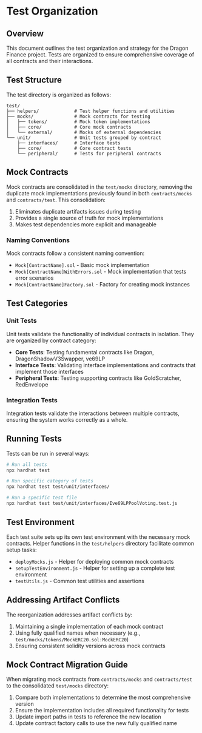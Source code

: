 # Test Organization

## Overview

This document outlines the test organization and strategy for the Dragon Finance project. Tests are organized to ensure comprehensive coverage of all contracts and their interactions.

## Test Structure

The test directory is organized as follows:

```
test/
├── helpers/             # Test helper functions and utilities
├── mocks/               # Mock contracts for testing
│   ├── tokens/          # Mock token implementations
│   ├── core/            # Core mock contracts
│   └── external/        # Mocks of external dependencies
└── unit/                # Unit tests grouped by contract
    ├── interfaces/      # Interface tests
    ├── core/            # Core contract tests
    └── peripheral/      # Tests for peripheral contracts
```

## Mock Contracts

Mock contracts are consolidated in the `test/mocks` directory, removing the duplicate mock implementations previously found in both `contracts/mocks` and `contracts/test`. This consolidation:

1. Eliminates duplicate artifacts issues during testing
2. Provides a single source of truth for mock implementations
3. Makes test dependencies more explicit and manageable

### Naming Conventions

Mock contracts follow a consistent naming convention:

- `Mock[ContractName].sol` - Basic mock implementation
- `Mock[ContractName]WithErrors.sol` - Mock implementation that tests error scenarios
- `Mock[ContractName]Factory.sol` - Factory for creating mock instances

## Test Categories

### Unit Tests

Unit tests validate the functionality of individual contracts in isolation. They are organized by contract category:

- **Core Tests**: Testing fundamental contracts like Dragon, DragonShadowV3Swapper, ve69LP
- **Interface Tests**: Validating interface implementations and contracts that implement those interfaces
- **Peripheral Tests**: Testing supporting contracts like GoldScratcher, RedEnvelope

### Integration Tests

Integration tests validate the interactions between multiple contracts, ensuring the system works correctly as a whole.

## Running Tests

Tests can be run in several ways:

```bash
# Run all tests
npx hardhat test

# Run specific category of tests
npx hardhat test test/unit/interfaces/

# Run a specific test file
npx hardhat test test/unit/interfaces/Ive69LPPoolVoting.test.js
```

## Test Environment

Each test suite sets up its own test environment with the necessary mock contracts. Helper functions in the `test/helpers` directory facilitate common setup tasks:

- `deployMocks.js` - Helper for deploying common mock contracts
- `setupTestEnvironment.js` - Helper for setting up a complete test environment
- `testUtils.js` - Common test utilities and assertions

## Addressing Artifact Conflicts

The reorganization addresses artifact conflicts by:

1. Maintaining a single implementation of each mock contract
2. Using fully qualified names when necessary (e.g., `test/mocks/tokens/MockERC20.sol:MockERC20`)
3. Ensuring consistent solidity versions across mock contracts

## Mock Contract Migration Guide

When migrating mock contracts from `contracts/mocks` and `contracts/test` to the consolidated `test/mocks` directory:

1. Compare both implementations to determine the most comprehensive version
2. Ensure the implementation includes all required functionality for tests
3. Update import paths in tests to reference the new location
4. Update contract factory calls to use the new fully qualified name 